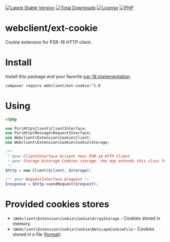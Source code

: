 [![Latest Stable Version](https://img.shields.io/packagist/v/webclient/ext-cookie.svg?style=flat-square)](https://packagist.org/packages/webclient/ext-cookie)
[![Total Downloads](https://img.shields.io/packagist/dt/webclient/ext-cookie.svg?style=flat-square)](https://packagist.org/packages/webclient/ext-cookie/stats)
[![License](https://img.shields.io/packagist/l/webclient/ext-cookie.svg?style=flat-square)](https://github.com/phpwebclient/ext-cookie/blob/master/LICENSE)
[![PHP](https://img.shields.io/packagist/php-v/webclient/ext-cookie.svg?style=flat-square)](https://php.net)

# webclient/ext-cookie

Cookie extension for PSR-18 HTTP client. 

# Install

Install this package and your favorite [psr-18 implementation](https://packagist.org/providers/psr/http-client-implementation).

```bash
composer require webclient/ext-cookie:^1.0
```

# Using

```php
<?php

use Psr\Http\Client\ClientInterface;
use Psr\Http\Message\RequestInterface;
use Webclient\Extension\Cookie\Client;
use Webclient\Extension\Cookie\Cookie\Storage;

/** 
 * @var ClientInterface $client Your PSR-18 HTTP Client
 * @var Storage $storage Cookies storage. You may extends this class for implements your storage
 */
$http = new Client($client, $storage);

/** @var RequestInterface $request */
$response = $http->sendRequest($request);
```

# Provided cookies stores

* `\Webclient\Extension\Cookie\Cookie\ArrayStorage` - Cookies stored in memory.  
* `\Webclient\Extension\Cookie\Cookie\NetscapeCookieFile` - Cookies stored in a file ([format](https://curl.haxx.se/docs/http-cookies.html)).  